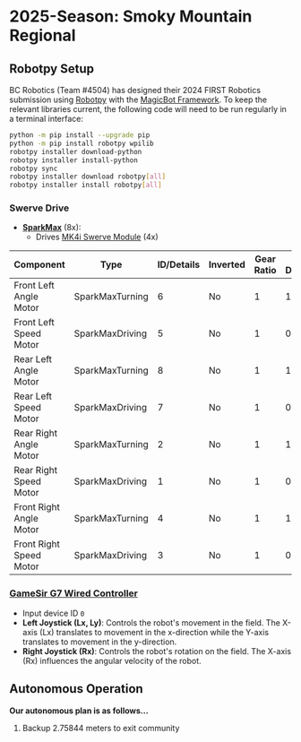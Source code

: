 # 2025-Season: Smoky Mountain Regional

## Robotpy Setup

BC Robotics (Team #4504) has designed their 2024 FIRST Robotics submission using [Robotpy](https://robotpy.readthedocs.io/en/stable/install/robot.html) with the [MagicBot Framework](https://robotpy.readthedocs.io/en/stable/frameworks/magicbot.html). To keep the relevant libraries current, the following code will need to be run regularly in a terminal interface:

```bash
python -m pip install --upgrade pip
python -m pip install robotpy wpilib
robotpy installer download-python
robotpy installer install-python
robotpy sync
robotpy installer download robotpy[all]
robotpy installer install robotpy[all]
```

### Swerve Drive

- **[SparkMax](https://www.revrobotics.com/rev-11-2158/)** (8x):
  - Drives [MK4i Swerve Module](https://www.swervedrivespecialties.com/products/mk4i-swerve-module) (4x)

| Component                 | Type             | ID/Details | Inverted | Gear Ratio | Wheel Diameter | Absolute Encoder | Z-Offset   |
|---------------------------|------------------|------------|----------|------------|----------------|------------------|------------|
| Front Left Angle Motor    | SparkMaxTurning  | 6          | No       | 1          | 1              | Yes              | 5.7535123  |
| Front Left Speed Motor    | SparkMaxDriving  | 5          | No       | 1          | 0.1143         |                  |            |
| Rear Left Angle Motor     | SparkMaxTurning  | 8          | No       | 1          | 1              | Yes              | 5.6867370  |
| Rear Left Speed Motor     | SparkMaxDriving  | 7          | No       | 1          | 0.1143         |                  |            |
| Rear Right Angle Motor    | SparkMaxTurning  | 2          | No       | 1          | 1              | Yes              | 5.5975077  |
| Rear Right Speed Motor    | SparkMaxDriving  | 1          | No       | 1          | 0.1143         |                  |            |
| Front Right Angle Motor   | SparkMaxTurning  | 4          | No       | 1          | 1              | Yes              | 0.0182671  |
| Front Right Speed Motor   | SparkMaxDriving  | 3          | No       | 1          | 0.1143         |                  |            |



### **[GameSir G7 Wired Controller](https://www.amazon.com/dp/B0BM9HRCCV?ref_=cm_sw_r_apin_dp_ER34REM3C1FQSY0W5MQR)**

- Input device ID `0`
- **Left Joystick (Lx, Ly)**: Controls the robot's movement in the field. The X-axis (Lx) translates to movement in the x-direction while the Y-axis translates to movement in the y-direction.
- **Right Joystick (Rx)**: Controls the robot's rotation on the field. The X-axis (Rx) influences the angular velocity of the robot.


## Autonomous Operation

  **Our autonomous plan is as follows...**

  1. Backup 2.75844 meters to exit community
  
